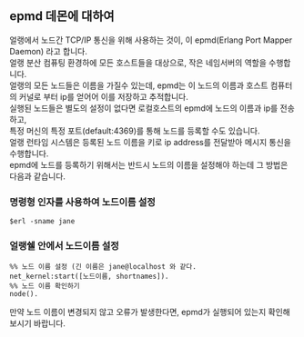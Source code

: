 ## epmd 데몬에 대하여
얼랭에서 노드간 TCP/IP 통신을 위해 사용하는 것이, 이 epmd(Erlang Port Mapper Daemon) 라고 합니다.  
얼랭 분산 컴퓨팅 환경하에 모든 호스트들을 대상으로, 작은 네임서버의 역할을 수행합니다.  
얼랭의 모든 노드들은 이름을 가질수 있는데, epmd는 이 노드의 이름과 호스트 컴퓨터의 커널로 부터 ip를 얻어어 이를 저장하고 추적합니다.  
실행된 노드들은 별도의 설정이 없다면 로컬호스트의 epmd에 노드의 이름과 ip를 전송하고,  
특정 머신의 특정 포트(default:4369)를 통해 노드를 등록할 수도 있습니다.  
얼랭 런타임 시스템은 등록된 노드 이름을 키로 ip address를 전달받아 메시지 통신을 수행합니다.  
epmd에 노드를 등록하기 위해서는 반드시 노드의 이름을 설정해야 하는데 그 방법은 다음과 같습니다.  

### 명령형 인자를 사용하여 노드이름 설정
```
$erl -sname jane
```
### 얼랭쉘 안에서 노드이름 설정
```
%% 노드 이름 설정 (긴 이름은 jane@localhost 와 같다.
net_kernel:start([노드이름, shortnames]).
%% 노드 이름 확인하기
node().
```
만약 노드 이름이 변경되지 않고 오류가 발생한다면, epmd가 실행되어 있는지 확인해보시기 바랍니다.  
